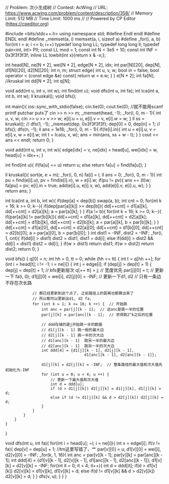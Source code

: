 // Problem: 次小生成树
// Contest: AcWing
// URL: https://www.acwing.com/problem/content/description/358/
// Memory Limit: 512 MB
// Time Limit: 1000 ms
// 
// Powered by CP Editor (https://cpeditor.org)

#include <bits/stdc++.h>
using namespace std;
#define Endl endl
#define ENDL endl
#define _memset(a, i) memset(a, i, sizeof a)
#define _for(i, a, b) for(int i = a; i <= b; i++)
typedef long long LL;
typedef long long ll;
typedef pair<int, int> PII;
const LL mod = 1;
const int N = 3e5 + 10;
const int INF = 0x3f3f3f3f;
inline LL lowbit(int x){return x & -x;};

int head[N], ne[N * 2], wei[N * 2], edge[N * 2], idx;
int par[N][20], dep[N], d1[N][20], d2[N][20];
int n, m;
struct edge{
    int u, v, w;
    bool in = false;
    bool operator < (const edge &e) const{
        return w < e.w;
    }
} e[N * 2];
int fa[N]; //kruskal
int dd[N * 2];
int q[N];

void add(int u, int v, int w);
int find(int u);
void dfs(int u, int fa);
int lca(int a, int b, int w);
ll kruskal();
void bfs();

int main(){
    ios::sync_with_stdio(false); cin.tie(0); cout.tie(0);   //就不能用scanf printf  putchar  puts了
    cin >> n >> m;
    _memset(head, -1);
    _for(i, 0, m - 1){
        int u, v, w;
        cin >> u >> v >> w;
        e[i].u = u, e[i].v = v, e[i].w = w;
    }
    ll ss = kruskal();
    // dfs(1, -1);
    _memset(dep, 0x3f3f3f3f);
    dep[0] = 0, dep[n] = 1;
    // bfs();
    dfs(n, -1);
    ll ans = 1e18;
    _for(i, 0, m - 1){
        if(!e[i].in){
            int u = e[i].u, v = e[i].v, w = e[i].w;
            int t = lca(u, v, w);
            ans = min(ans, ss + w - t);
        }
    }
    cout << ans << endl;
    return 0;
}

void add(int u, int v, int w){
    edge[idx] = v, ne[idx] = head[u], wei[idx] = w, head[u] = idx++;
}

int find(int u){
    if(fa[u] == u) return u;
    else return fa[u] = find(fa[u]);
}

ll kruskal(){
    sort(e, e + m);
    _for(i, 0, n) fa[i] = i;
    ll ans = 0;
    _for(i, 0, m - 1){
        int pu = find(e[i].u), pv = find(e[i].v), w = e[i].w;
        if(pu != pv){
            ans += (ll)w;
            fa[pu] = pv;
            e[i].in = true;
            add(e[i].u, e[i].v, w), add(e[i].v, e[i].u, w);
        }
    }
    return ans;
}

int lca(int a, int b, int w){
    if(dep[a] < dep[b]) swap(a, b);
    int cnt = 0;
    for(int k = 16; k >= 0; k--){
        if(dep[par[a][k]] >= dep[b]){
            dd[++cnt] = d1[a][k], dd[++cnt] = d2[a][k];
            a = par[a][k];
        }
    }
    if(a != b){
        for(int k = 16; k >= 0; k--){
            if(par[a][k] != par[b][k]){
                dd[++cnt] = d1[a][k], dd[++cnt] = d2[a][k];
                dd[++cnt] = d1[b][k], dd[++cnt] = d2[b][k];
                a = par[a][k], b = par[b][k];
            }
        }
        dd[++cnt] = d1[a][0], dd[++cnt] = d2[a][0];
        dd[++cnt] = d1[b][0], dd[++cnt] = d2[b][0];
        a = par[a][0], b = par[b][0];
    }
    int dist1 = -INF, dist2 = -INF;
    _for(i, 1, cnt){
        if(dd[i] > dist1) dist2 = dist1, dist1 = dd[i];
        else if(dd[i] > dist2 && dd[i] < dist1) dist2 = dd[i];
    }
    if(w > dist1) return dist1;
    if(w > dist2) return dist2;
    return 0;
}

void bfs() {
    q[0] = n;
    int hh = 0, tt = 0;
    while (hh <= tt) {
        int t = q[hh ++];
        for (int i = head[t]; i != -1; i = ne[i]) {
            int j = edge[i];
            if (dep[j] > dep[t] + 1) {
                dep[j] = dep[t] + 1;  // bfs更新层次
                q[++ tt] = j;  // 宽度优先
                par[j][0] = t;  // 更新一下 fa(i, 0);
                d1[j][0] = wei[i], d2[j][0] = -INF;  // 更新一下d1, d2
                // 只有一条边不存在次长路

                // 都已经更新到这个点了, 之前路径上的距离也都算出来了
                // 所以都可以更新出d1, d2 fa,
                for (int k = 1; k <= 16; k ++) {  // 开始跳
                    int anc = par[j][k - 1];  // 这anc是跳一半的位置
                    par[j][k] = par[anc][k - 1];  // 求得跳2^k之后的位置

                    // ddd存储的是j开始跳一半的数据
                    // d1[j][k - 1] 跳一般的最大边
                    // d2[j][k - 1] 跳一半的次大边
                    // d1[anc][k - 1]  跳另一半的最大边
                    // d2[anc][k - 1]  跳另一半的次大边
                    int ddd[4] = {d1[j][k - 1], d2[j][k - 1], 
                                       d1[anc][k - 1], d2[anc][k - 1]};

                    d1[j][k] = d2[j][k] = -INF;  // 整条路径的最大值和次大值先初始化为-INF
                    for (int u = 0; u < 4; u ++) {
                        // 更新一下最大值和次大值
                        int d = ddd[u];
                        if (d > d1[j][k]) d2[j][k] = d1[j][k], d1[j][k] = d;
                        else if (d != d1[j][k] && d > d2[j][k]) d2[j][k] = d;
                    }
                }
            }
        }
    }
}

void dfs(int u, int fa){
    for(int i = head[u]; ~i; i = ne[i]){
        int v = edge[i];
        if(v != fa){
            dep[v] = dep[u] + 1;        //tm这里写错了，艹
            par[v][0] = u;
            d1[v][0] = wei[i], d2[v][0] = -INF;
            _for(k, 1, 16){
                int anc = par[v][k - 1];
                par[v][k] = par[anc][k - 1];
                int ddd[4] = {d1[v][k - 1], d2[v][k - 1], d1[anc][k - 1], d2[anc][k - 1]};
                d1[v][k] = d2[v][k] = -INF;
                for(int it = 0; it < 4; it++){
                    int d = ddd[it];
                    if(d > d1[v][k]) d2[v][k] = d1[v][k], d1[v][k] = d;
                    else if(d != d1[v][k] && d > d2[v][k]) d2[v][k] = d;
                }
            }
            dfs(v, u);
        }
    }
}